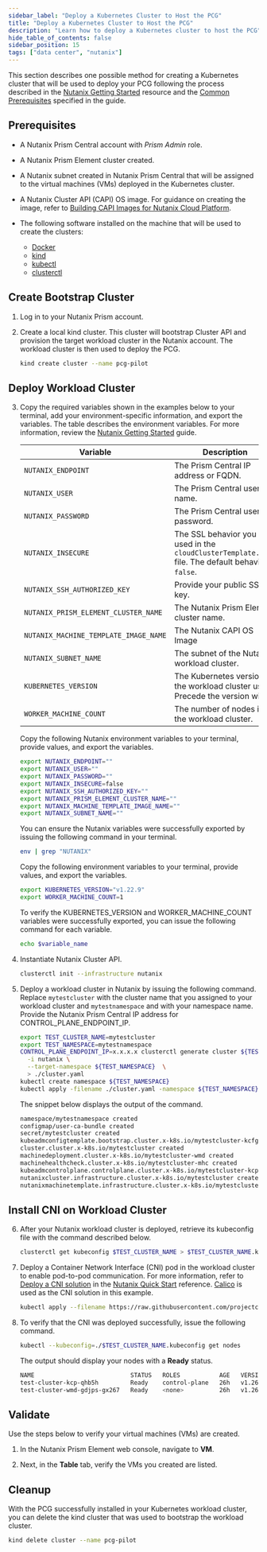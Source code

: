 ```yaml
---
sidebar_label: "Deploy a Kubernetes Cluster to Host the PCG"
title: "Deploy a Kubernetes Cluster to Host the PCG"
description: "Learn how to deploy a Kubernetes cluster to host the PCG"
hide_table_of_contents: false
sidebar_position: 15
tags: ["data center", "nutanix"]
---
```


This section describes one possible method for creating a Kubernetes cluster that will be used to deploy your PCG
following the process described in the
[Nutanix Getting Started](https://opendocs.nutanix.com/capx/v1.1.x/getting_started/) resource and the
[Common Prerequisites](https://cluster-api.sigs.k8s.io/user/quick-start#common-prerequisites) specified in the guide.

## Prerequisites

- A Nutanix Prism Central account with _Prism Admin_ role.

- A Nutanix Prism Element cluster created.

- A Nutanix subnet created in Nutanix Prism Central that will be assigned to the virtual machines (VMs) deployed in the
  Kubernetes cluster.

- A Nutanix Cluster API (CAPI) OS image. For guidance on creating the image, refer to
  [Building CAPI Images for Nutanix Cloud Platform](https://image-builder.sigs.k8s.io/capi/providers/nutanix.html#building-capi-images-for-nutanix-cloud-platform-ncp).

- The following software installed on the machine that will be used to create the clusters:

  - [Docker](https://docs.docker.com/engine/install/)
  - [kind](https://kind.sigs.k8s.io/docs/user/quick-start/#installation)
  - [kubectl](https://kubernetes.io/docs/tasks/tools/install-kubectl-linux/)
  - [clusterctl](https://cluster-api.sigs.k8s.io/user/quick-start#install-clusterctl)

## Create Bootstrap Cluster

1. Log in to your Nutanix Prism account.

2. Create a local kind cluster. This cluster will bootstrap Cluster API and provision the target workload cluster in the
   Nutanix account. The workload cluster is then used to deploy the PCG.

   ```bash
   kind create cluster --name pcg-pilot
   ```

## Deploy Workload Cluster

3.  Copy the required variables shown in the examples below to your terminal, add your environment-specific information,
    and export the variables. The table describes the environment variables. For more information, review the
    [Nutanix Getting Started](https://opendocs.nutanix.com/capx/v1.1.x/getting_started/) guide.

    | **Variable**                          | **Description**                                                                                     |
    | ------------------------------------- | --------------------------------------------------------------------------------------------------- |
    | `NUTANIX_ENDPOINT`                    | The Prism Central IP address or FQDN.                                                               |
    | `NUTANIX_USER`                        | The Prism Central user name.                                                                        |
    | `NUTANIX_PASSWORD`                    | The Prism Central user password.                                                                    |
    | `NUTANIX_INSECURE`                    | The SSL behavior you used in the `cloudClusterTemplate.yaml` file. The default behavior is `false`. |
    | `NUTANIX_SSH_AUTHORIZED_KEY`          | Provide your public SSH key.                                                                        |
    | `NUTANIX_PRISM_ELEMENT_CLUSTER_NAME`  | The Nutanix Prism Element cluster name.                                                             |
    | `NUTANIX_MACHINE_TEMPLATE_IMAGE_NAME` | The Nutanix CAPI OS Image                                                                           |
    | `NUTANIX_SUBNET_NAME`                 | The subnet of the Nutanix workload cluster.                                                         |
    | `KUBERNETES_VERSION`                  | The Kubernetes version the workload cluster uses. Precede the version with `v`.                     |
    | `WORKER_MACHINE_COUNT`                | The number of nodes in the workload cluster.                                                        |

    Copy the following Nutanix environment variables to your terminal, provide values, and export the variables.

    ```bash
    export NUTANIX_ENDPOINT=""
    export NUTANIX_USER=""
    export NUTANIX_PASSWORD=""
    export NUTANIX_INSECURE=false
    export NUTANIX_SSH_AUTHORIZED_KEY=""
    export NUTANIX_PRISM_ELEMENT_CLUSTER_NAME=""
    export NUTANIX_MACHINE_TEMPLATE_IMAGE_NAME=""
    export NUTANIX_SUBNET_NAME=""
    ```

    You can ensure the Nutanix variables were successfully exported by issuing the following command in your terminal.

    ```bash
    env | grep "NUTANIX"
    ```

    Copy the following environment variables to your terminal, provide values, and export the variables.

    ```bash
    export KUBERNETES_VERSION="v1.22.9"
    export WORKER_MACHINE_COUNT=1
    ```

    To verify the KUBERNETES_VERSION and WORKER_MACHINE_COUNT variables were successfully exported, you can issue the
    following command for each variable.

    ```bash
    echo $variable_name
    ```

4.  Instantiate Nutanix Cluster API.

    ```bash
    clusterctl init --infrastructure nutanix
    ```

5.  Deploy a workload cluster in Nutanix by issuing the following command. Replace `mytestcluster` with the cluster name
    that you assigned to your workload cluster and `mytestnamespace` and with your namespace name. Provide the Nutanix
    Prism Central IP address for CONTROL_PLANE_ENDPOINT_IP.

    ```bash
    export TEST_CLUSTER_NAME=mytestcluster
    export TEST_NAMESPACE=mytestnamespace
    CONTROL_PLANE_ENDPOINT_IP=x.x.x.x clusterctl generate cluster ${TEST_CLUSTER_NAME} \
      -i nutanix \
      --target-namespace ${TEST_NAMESPACE}  \
      > ./cluster.yaml
    kubectl create namespace ${TEST_NAMESPACE}
    kubectl apply -filename ./cluster.yaml -namespace ${TEST_NAMESPACE}
    ```

    The snippet below displays the output of the command.

    ```bash hideClipBoard
    namespace/mytestnamespace created
    configmap/user-ca-bundle created
    secret/mytestcluster created
    kubeadmconfigtemplate.bootstrap.cluster.x-k8s.io/mytestcluster-kcfg-0 created
    cluster.cluster.x-k8s.io/mytestcluster created
    machinedeployment.cluster.x-k8s.io/mytestcluster-wmd created
    machinehealthcheck.cluster.x-k8s.io/mytestcluster-mhc created
    kubeadmcontrolplane.controlplane.cluster.x-k8s.io/mytestcluster-kcp created
    nutanixcluster.infrastructure.cluster.x-k8s.io/mytestcluster created
    nutanixmachinetemplate.infrastructure.cluster.x-k8s.io/mytestcluster-mt-0 created
    ```

## Install CNI on Workload Cluster

6. After your Nutanix workload cluster is deployed, retrieve its kubeconfig file with the command described below.

   ```bash
   clusterctl get kubeconfig $TEST_CLUSTER_NAME > $TEST_CLUSTER_NAME.kubeconfig -namespace $TEST_NAMESPACE
   ```

7. Deploy a Container Network Interface (CNI) pod in the workload cluster to enable pod-to-pod communication. For more
   information, refer to
   [Deploy a CNI solution](https://cluster-api.sigs.k8s.io/user/quick-start.html#deploy-a-cni-solution) in the
   [Nutanix Quick Start](https://cluster-api.sigs.k8s.io/user/quick-start.htm) reference.
   [Calico](https://docs.tigera.io/calico/latest/about/) is used as the CNI solution in this example.

   ```bash
   kubectl apply --filename https://raw.githubusercontent.com/projectcalico/calico/v3.26.1/manifests/calico.yaml
   ```

8. To verify that the CNI was deployed successfully, issue the following command.

   ```bash
   kubectl --kubeconfig=./$TEST_CLUSTER_NAME.kubeconfig get nodes
   ```

   The output should display your nodes with a **Ready** status.

   ```bash hideClipBoard
   NAME                           STATUS   ROLES           AGE   VERSION
   test-cluster-kcp-qhb5h         Ready    control-plane   26h   v1.26.7
   test-cluster-wmd-gdjps-gx267   Ready    <none>          26h   v1.26.7
   ```

## Validate

Use the steps below to verify your virtual machines (VMs) are created.

1. In the Nutanix Prism Element web console, navigate to **VM**.

2. Next, in the **Table** tab, verify the VMs you created are listed.

## Cleanup

With the PCG successfully installed in your Kubernetes workload cluster, you can delete the kind cluster that was used
to bootstrap the workload cluster.

```bash
kind delete cluster --name pcg-pilot
```
